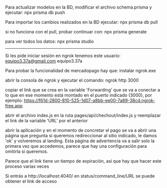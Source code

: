 Para actualizar modelos en la BD, modificar el archivo schema.prisma y ejecutar:
npx prisma db push

Para importar los cambios realizados en la BD ejecutar:
npx prisma db pull

si no funciona con el pull, probar continuar con:
npx prisma generate

para ver todos los datos:
npx prisma studio

---

Si les pide iniciar sesión en ngrok tenemos este usuario:
equipo3.37a@gmail.com
equipo3.37a

Para probar la funcionalidad de mercadopago hay que:
instalar ngrok.exe

abrir la consola de ngrok y ejecutar el comando:
ngrok http 3000

copiar el link que se crea en la variable 'Forwarding' que se va a conectar a lo que en ese momento está montado en el puerto indicado (3000), por ejemplo:
https://f61d-2800-810-525-1d07-a8bb-ee00-7a89-38cd.ngrok-free.app

abrir el archivo index.js en la ruta pages/api/chechout/index.js y reemplazar el link de la variable 'URL' por el anterior

abrir la aplicación y en el momento de concretar el pago se va a abrir una página que pregunta si queremos redireccionar al sitio indicado, le damos 'ok' y volveremos al landing.
Esta página de advertencia va a salir solo la primera vez que accedemos, parece que hay una configuración para omitirla si queremos.

Parece que el link tiene un tiempo de expiración, así que hay que hacer este proceso varias veces

Si entrás a http://localhost:4040/ en status/command_line/URL se puede obtener el link de acceso